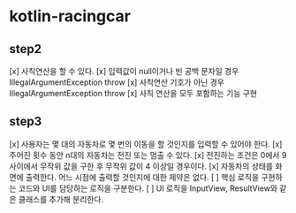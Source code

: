 # kotlin-racingcar

## step2

[x] 사칙연산을 할 수 있다.
[x] 입력값이 null이거나 빈 공백 문자일 경우 IllegalArgumentException throw
[x] 사칙연산 기호가 아닌 경우 IllegalArgumentException throw
[x] 사칙 연산을 모두 포함하는 기능 구현

## step3

[x] 사용자는 몇 대의 자동차로 몇 번의 이동을 할 것인지를 입력할 수 있어야 한다.
[x] 주어진 횟수 동안 n대의 자동차는 전진 또는 멈출 수 있다.
[x] 전진하는 조건은 0에서 9 사이에서 무작위 값을 구한 후 무작위 값이 4 이상일 경우이다.
[x] 자동차의 상태를 화면에 출력한다. 어느 시점에 출력할 것인지에 대한 제약은 없다.
[ ] 핵심 로직을 구현하는 코드와 UI를 담당하는 로직을 구분한다.
[ ] UI 로직을 InputView, ResultView와 같은 클래스를 추가해 분리한다.